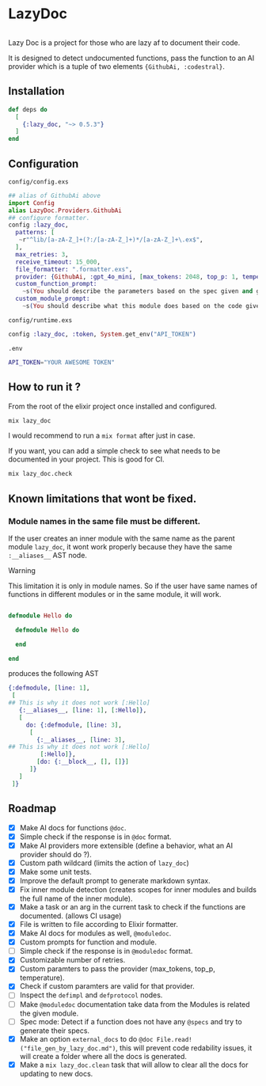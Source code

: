 # LazyDoc

<a href="https://pxp9.github.io/lazy-doc">
<img arc="https://img.shields.io/badge/GitHub%20Pages-222222?style=for-the-badge&logo=github%20Pages&logoColor=white">
</a>

Lazy Doc is a project for those who are lazy af to document their code.

It is designed to detect undocumented functions, pass the function to an AI
provider which is a tuple of two elements `{GithubAi, :codestral}`.

## Installation

``` elixir
def deps do
  [
    {:lazy_doc, "~> 0.5.3"}
  ]
end
```

## Configuration

`config/config.exs`

``` elixir
## alias of GithubAi above
import Config
alias LazyDoc.Providers.GithubAi
## configure formatter.
config :lazy_doc,
  patterns: [
   ~r"^lib/[a-zA-Z_]+(?:/[a-zA-Z_]+)*/[a-zA-Z_]+\.ex$",
  ],
  max_retries: 3,
  receive_timeout: 15_000,
  file_formatter: ".formatter.exs",
  provider: {GithubAi, :gpt_4o_mini, [max_tokens: 2048, top_p: 1, temperature: 1]},
  custom_function_prompt:
    ~s(You should describe the parameters based on the spec given and give a small description of the following function.\n\nPlease do it in the following format given as an example, important do not return the header of the function, do not return a explanation of the function, your output must be only the docs in the following format.\n\n@doc """\n\n## Parameters\n\n- transaction_id - foreign key of the Transactions table.\n## Description\n Performs a search in the database\n\n## Returns\n the Transaction corresponding to transaction_id\n\n"""\n\nFunction to document:\n),
  custom_module_prompt:
    ~s(You should describe what this module does based on the code given.\n\n Please do it in the following format given as an example, important do not return the code of the module, your output must be only the docs in the following format.\n\n@moduledoc """\n\n ## Main functionality\n\n The module GithubAi provides a way of communicating with Github AI API.\n\n ## Description\n\n It implements the behavior Provider a standard way to use a provider in LazyDoc.\n"""\n\nModule to document:\n)

```

`config/runtime.exs`

``` elixir
config :lazy_doc, :token, System.get_env("API_TOKEN")
```

`.env`

``` bash
API_TOKEN="YOUR AWESOME TOKEN"
```

## How to run it ?

From the root of the elixir project once installed and configured.

``` bash
mix lazy_doc
```

I would recommend to run a `mix format` after just in case.

If you want, you can add a simple check to see what needs to be documented in
your project. This is good for CI.

``` bash
mix lazy_doc.check
```

## Known limitations that wont be fixed.

### Module names in the same file must be different.

If the user creates an inner module with the same name as the parent module
`lazy_doc`, it wont work properly because they have the same `:__aliases__` AST
node.

> [!WARNING]
> This limitation it is only in module names. So if the user have same
> names of functions in different modules or in the same module, it will work.

``` elixir

defmodule Hello do

  defmodule Hello do

  end

end
```

produces the following AST

``` elixir
{:defmodule, [line: 1],
 [
## This is why it does not work [:Hello] 
   {:__aliases__, [line: 1], [:Hello]},
   [
     do: {:defmodule, [line: 3],
      [
        {:__aliases__, [line: 3],
## This is why it does not work [:Hello] 
         [:Hello]},
        [do: {:__block__, [], []}]
      ]}
   ]
 ]}
```

## Roadmap

- [X] Make AI docs for functions `@doc`.
- [X] Simple check if the response is in `@doc` format.
- [X] Make AI providers more extensible (define a behavior, what an AI provider
  should do ?).
- [X] Custom path wildcard (limits the action of `lazy_doc`)
- [X] Make some unit tests.
- [X] Improve the default prompt to generate markdown syntax.
- [X] Fix inner module detection (creates scopes for inner modules and builds
  the full name of the inner module).
- [X] Make a task or an arg in the current task to check if the functions are
  documented. (allows CI usage)
- [X] File is written to file according to Elixir formatter.
- [X] Make AI docs for modules as well, `@moduledoc`.
- [X] Custom prompts for function and module.
- [ ] Simple check if the response is in `@moduledoc` format.
- [X] Customizable number of retries.
- [X] Custom paramters to pass the provider (max\_tokens, top\_p, temperature).
- [X] Check if custom paramters are valid for that provider.
- [ ] Inspect the `defimpl` and `defprotocol` nodes.
- [ ] Make `@moduledoc` documentation take data from the Modules is related the
  given module.
- [ ] Spec mode: Detect if a function does not have any `@specs` and try to
  generate their specs.
- [X] Make an option `external_docs` to do `@doc
  File.read!("file_gen_by_lazy_doc.md")`, this will prevent code redability
  issues, it will create a folder where all the docs is generated.
- [X] Make a `mix lazy_doc.clean` task that will allow to clear all the docs for
  updating to new docs.
